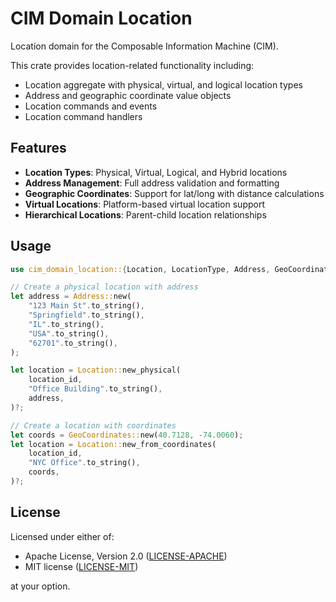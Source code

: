 # CIM Domain Location

Location domain for the Composable Information Machine (CIM).

This crate provides location-related functionality including:
- Location aggregate with physical, virtual, and logical location types
- Address and geographic coordinate value objects
- Location commands and events
- Location command handlers

## Features

- **Location Types**: Physical, Virtual, Logical, and Hybrid locations
- **Address Management**: Full address validation and formatting
- **Geographic Coordinates**: Support for lat/long with distance calculations
- **Virtual Locations**: Platform-based virtual location support
- **Hierarchical Locations**: Parent-child location relationships

## Usage

```rust
use cim_domain_location::{Location, LocationType, Address, GeoCoordinates};

// Create a physical location with address
let address = Address::new(
    "123 Main St".to_string(),
    "Springfield".to_string(),
    "IL".to_string(),
    "USA".to_string(),
    "62701".to_string(),
);

let location = Location::new_physical(
    location_id,
    "Office Building".to_string(),
    address,
)?;

// Create a location with coordinates
let coords = GeoCoordinates::new(40.7128, -74.0060);
let location = Location::new_from_coordinates(
    location_id,
    "NYC Office".to_string(),
    coords,
)?;
```

## License

Licensed under either of:
- Apache License, Version 2.0 ([LICENSE-APACHE](LICENSE-APACHE))
- MIT license ([LICENSE-MIT](LICENSE-MIT))

at your option.
